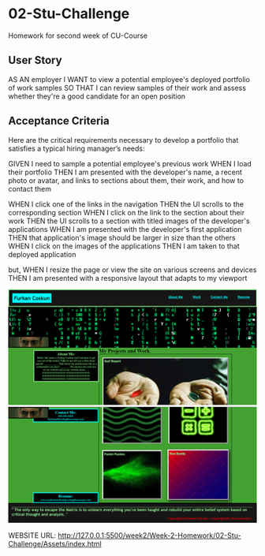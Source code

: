 # 02-Stu-Challenge
Homework for second week of CU-Course
## User Story
AS AN employer
I WANT to view a potential employee's deployed portfolio of work samples
SO THAT I can review samples of their work and assess whether they're a good candidate for an open position
## Acceptance Criteria
Here are the critical requirements necessary to develop a portfolio that satisfies a typical hiring manager’s needs:

GIVEN I need to sample a potential employee's previous work
WHEN I load their portfolio <done>
 THEN I am presented with the developer's name, a recent photo or avatar, and links to sections about them, their work, and how to contact them <done>
 <!-- could not turn personal image into URL ? -->
WHEN I click one of the links in the navigation
THEN the UI scrolls to the corresponding section <done>
WHEN I click on the link to the section about their work
THEN the UI scrolls to a section with titled images of the developer's applications <done>
WHEN I am presented with the developer's first application
THEN that application's image should be larger in size than the others <done>
WHEN I click on the images of the applications
THEN I am taken to that deployed application 
<!-- No application's yet... --> but, 
<done>
WHEN I resize the page or view the site on various screens and devices 
<!-- Not perfect but Best i was going to be able to get  -->
THEN I am presented with a responsive layout that adapts to my viewport <done somewhat>


![My Website Image](Website-Image.png)
![website Image #2](<Screenshot 2023-08-06 153621.png>)

WEBSITE URL: http://127.0.0.1:5500/week2/Week-2-Homework/02-Stu-Challenge/Assets/index.html


